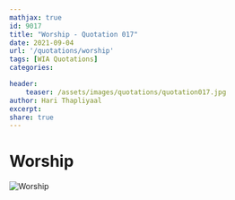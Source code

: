 ```yaml
---
mathjax: true
id: 9017
title: "Worship - Quotation 017"
date: 2021-09-04
url: '/quotations/worship'
tags: [WIA Quotations] 
categories: 

header:
    teaser: /assets/images/quotations/quotation017.jpg
author: Hari Thapliyaal 
excerpt:
share: true 
---
```


# Worship

![Worship](/assets/images/quotations/quotation017.jpg)
